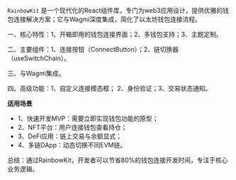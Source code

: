 `RainbowKit` 是一个现代化的React组件库，专门为web3应用设计，提供优雅的钱包连接解决方案；它与Wagmi深度集成，简化了以太坊钱包连接流程。

一、核心特性：1、开箱即用的钱包连接界面；2、多钱包支持；3、主题定制。

二、主要组件：1、连接按钮（ConnectButton）；2、链切换器（useSwitchChain）。

三、与Wagmi集成。

四。高级功能：1、自定义连接模态框； 2、身份验证；3、交易状态通知。

**适用场景**
- 1、快速开发MVP：需要立即实现钱包功能的原型；
- 2、NFT平台：用户连接钱包查看持仓；
- 3、DeFi应用：链上交易与余额显式；
- 4、多链DApp：动态切换不同EVM链。

总结：通过RainbowKit，开发者可以节省80%的钱包连接开发时间，专注于核心业务逻辑。

